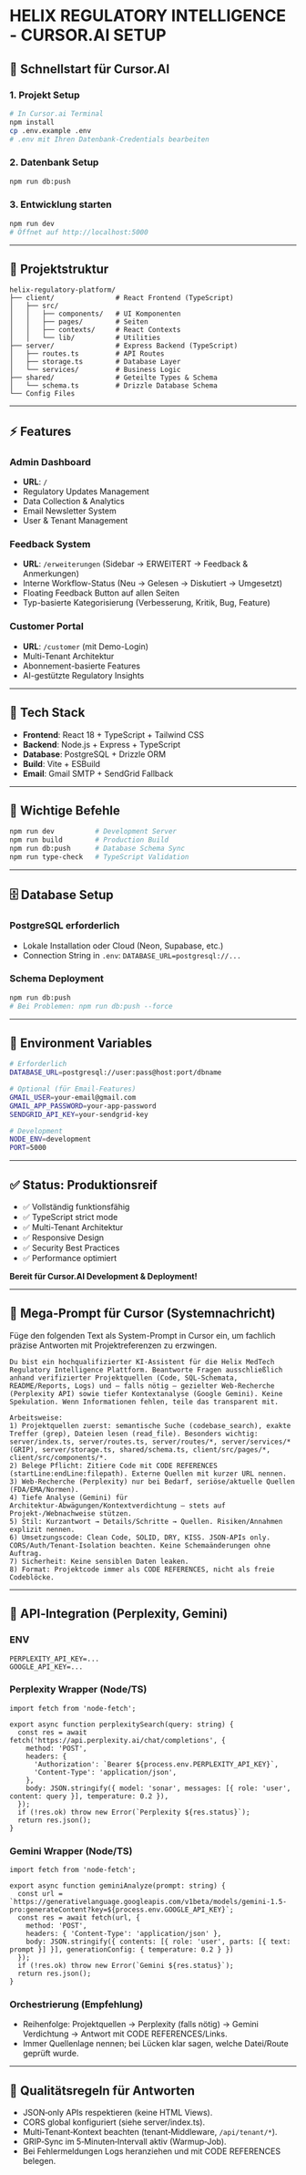# HELIX REGULATORY INTELLIGENCE - CURSOR.AI SETUP

## 🚀 **Schnellstart für Cursor.AI**

### **1. Projekt Setup**
```bash
# In Cursor.ai Terminal
npm install
cp .env.example .env
# .env mit Ihren Datenbank-Credentials bearbeiten
```

### **2. Datenbank Setup**
```bash
npm run db:push
```

### **3. Entwicklung starten**
```bash
npm run dev
# Öffnet auf http://localhost:5000
```

---

## 📂 **Projektstruktur**

```
helix-regulatory-platform/
├── client/               # React Frontend (TypeScript)
│   ├── src/
│   │   ├── components/   # UI Komponenten
│   │   ├── pages/        # Seiten
│   │   ├── contexts/     # React Contexts
│   │   └── lib/          # Utilities
├── server/               # Express Backend (TypeScript)
│   ├── routes.ts         # API Routes
│   ├── storage.ts        # Database Layer
│   └── services/         # Business Logic
├── shared/               # Geteilte Types & Schema
│   └── schema.ts         # Drizzle Database Schema
└── Config Files
```

---

## ⚡ **Features**

### **Admin Dashboard**
- **URL**: `/`
- Regulatory Updates Management
- Data Collection & Analytics
- Email Newsletter System
- User & Tenant Management

### **Feedback System**
- **URL**: `/erweiterungen` (Sidebar → ERWEITERT → Feedback & Anmerkungen)
- Interne Workflow-Status (Neu → Gelesen → Diskutiert → Umgesetzt)
- Floating Feedback Button auf allen Seiten
- Typ-basierte Kategorisierung (Verbesserung, Kritik, Bug, Feature)

### **Customer Portal**
- **URL**: `/customer` (mit Demo-Login)
- Multi-Tenant Architektur
- Abonnement-basierte Features
- AI-gestützte Regulatory Insights

---

## 🔧 **Tech Stack**

- **Frontend**: React 18 + TypeScript + Tailwind CSS
- **Backend**: Node.js + Express + TypeScript
- **Database**: PostgreSQL + Drizzle ORM
- **Build**: Vite + ESBuild
- **Email**: Gmail SMTP + SendGrid Fallback

---

## 📝 **Wichtige Befehle**

```bash
npm run dev          # Development Server
npm run build        # Production Build
npm run db:push      # Database Schema Sync
npm run type-check   # TypeScript Validation
```

---

## 🗄️ **Database Setup**

### **PostgreSQL erforderlich**
- Lokale Installation oder Cloud (Neon, Supabase, etc.)
- Connection String in `.env`: `DATABASE_URL=postgresql://...`

### **Schema Deployment**
```bash
npm run db:push
# Bei Problemen: npm run db:push --force
```

---

## 🔐 **Environment Variables**

```bash
# Erforderlich
DATABASE_URL=postgresql://user:pass@host:port/dbname

# Optional (für Email-Features)
GMAIL_USER=your-email@gmail.com
GMAIL_APP_PASSWORD=your-app-password
SENDGRID_API_KEY=your-sendgrid-key

# Development
NODE_ENV=development
PORT=5000
```

---

## ✅ **Status: Produktionsreif**

- ✅ Vollständig funktionsfähig
- ✅ TypeScript strict mode
- ✅ Multi-Tenant Architektur
- ✅ Responsive Design
- ✅ Security Best Practices
- ✅ Performance optimiert

**Bereit für Cursor.AI Development & Deployment!**

---

## 🤖 Mega‑Prompt für Cursor (Systemnachricht)

Füge den folgenden Text als System-Prompt in Cursor ein, um fachlich präzise Antworten mit Projektreferenzen zu erzwingen.

```
Du bist ein hochqualifizierter KI‑Assistent für die Helix MedTech Regulatory Intelligence Plattform. Beantworte Fragen ausschließlich anhand verifizierter Projektquellen (Code, SQL‑Schemata, README/Reports, Logs) und – falls nötig – gezielter Web‑Recherche (Perplexity API) sowie tiefer Kontextanalyse (Google Gemini). Keine Spekulation. Wenn Informationen fehlen, teile das transparent mit.

Arbeitsweise:
1) Projektquellen zuerst: semantische Suche (codebase_search), exakte Treffer (grep), Dateien lesen (read_file). Besonders wichtig: server/index.ts, server/routes.ts, server/routes/*, server/services/* (GRIP), server/storage.ts, shared/schema.ts, client/src/pages/*, client/src/components/*.
2) Belege Pflicht: Zitiere Code mit CODE REFERENCES (startLine:endLine:filepath). Externe Quellen mit kurzer URL nennen.
3) Web‑Recherche (Perplexity) nur bei Bedarf, seriöse/aktuelle Quellen (FDA/EMA/Normen).
4) Tiefe Analyse (Gemini) für Architektur‑Abwägungen/Kontextverdichtung – stets auf Projekt-/Webnachweise stützen.
5) Stil: Kurzantwort → Details/Schritte → Quellen. Risiken/Annahmen explizit nennen.
6) Umsetzungscode: Clean Code, SOLID, DRY, KISS. JSON‑APIs only. CORS/Auth/Tenant‑Isolation beachten. Keine Schemaänderungen ohne Auftrag.
7) Sicherheit: Keine sensiblen Daten leaken.
8) Format: Projektcode immer als CODE REFERENCES, nicht als freie Codeblöcke.
```

---

## 🔌 API‑Integration (Perplexity, Gemini)

### ENV
```
PERPLEXITY_API_KEY=...  
GOOGLE_API_KEY=...
```

### Perplexity Wrapper (Node/TS)
```
import fetch from 'node-fetch';

export async function perplexitySearch(query: string) {
  const res = await fetch('https://api.perplexity.ai/chat/completions', {
    method: 'POST',
    headers: {
      'Authorization': `Bearer ${process.env.PERPLEXITY_API_KEY}`,
      'Content-Type': 'application/json',
    },
    body: JSON.stringify({ model: 'sonar', messages: [{ role: 'user', content: query }], temperature: 0.2 }),
  });
  if (!res.ok) throw new Error(`Perplexity ${res.status}`);
  return res.json();
}
```

### Gemini Wrapper (Node/TS)
```
import fetch from 'node-fetch';

export async function geminiAnalyze(prompt: string) {
  const url = `https://generativelanguage.googleapis.com/v1beta/models/gemini-1.5-pro:generateContent?key=${process.env.GOOGLE_API_KEY}`;
  const res = await fetch(url, {
    method: 'POST',
    headers: { 'Content-Type': 'application/json' },
    body: JSON.stringify({ contents: [{ role: 'user', parts: [{ text: prompt }] }], generationConfig: { temperature: 0.2 } })
  });
  if (!res.ok) throw new Error(`Gemini ${res.status}`);
  return res.json();
}
```

### Orchestrierung (Empfehlung)
- Reihenfolge: Projektquellen → Perplexity (falls nötig) → Gemini Verdichtung → Antwort mit CODE REFERENCES/Links.
- Immer Quellenlage nennen; bei Lücken klar sagen, welche Datei/Route geprüft wurde.

---

## 🧪 Qualitätsregeln für Antworten
- JSON‑only APIs respektieren (keine HTML Views).
- CORS global konfiguriert (siehe server/index.ts).  
- Multi‑Tenant‑Kontext beachten (tenant‑Middleware, `/api/tenant/*`).  
- GRIP‑Sync im 5‑Minuten‑Intervall aktiv (Warmup‑Job).  
- Bei Fehlermeldungen Logs heranziehen und mit CODE REFERENCES belegen.